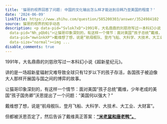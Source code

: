 ```yaml
---
title: '猫哥的视界回答了问题: 中国的文化输出怎么样才能达到日韩乃至美国的程度？'
date: '2024-06-09'
linkTitle: https://www.zhihu.com/question/585200303/answer/3524984102
source: 猫哥的视界的知乎动态
description: <p data-pid="Svlok7xD">1991年，大名鼎鼎的刘慈欣写过一本科幻小说《超新星纪元》。</p><p data-pid="DQcaQSXe">讲的是一场超新星辐射灾难导致全球只有12岁以下的孩子存活，各国孩子被迫像大人那样开展国与国之间的博弈的故事。</p><p
  data-pid="Nh_pQb0i">让猫哥印象深刻的，有这样一个情节：面对美国“孩子总统”戴维，少年老成的美国“孩子国务卿”沃恩提出了一个问题：“美国何以强大？”</p><p
  data-pid="mwn1nkXP">戴维想了想，说是“航母舰队、登月飞船、大科学、大技术、大工业、大财富”。</p><p data-pid="mFJqCGmV">但都被沃恩否定了，然后告诉了戴维真正答案：<b><u>“米老鼠和唐老鸭”。</u></b></p><b><figure
  data-size="normal"><img ...
disable_comments: true
---
```

<p data-pid="Svlok7xD">1991年，大名鼎鼎的刘慈欣写过一本科幻小说《超新星纪元》。</p><p data-pid="DQcaQSXe">讲的是一场超新星辐射灾难导致全球只有12岁以下的孩子存活，各国孩子被迫像大人那样开展国与国之间的博弈的故事。</p><p data-pid="Nh_pQb0i">让猫哥印象深刻的，有这样一个情节：面对美国“孩子总统”戴维，少年老成的美国“孩子国务卿”沃恩提出了一个问题：“美国何以强大？”</p><p data-pid="mwn1nkXP">戴维想了想，说是“航母舰队、登月飞船、大科学、大技术、大工业、大财富”。</p><p data-pid="mFJqCGmV">但都被沃恩否定了，然后告诉了戴维真正答案：<b><u>“米老鼠和唐老鸭”。</u></b></p><b><figure data-size="normal"><img ...